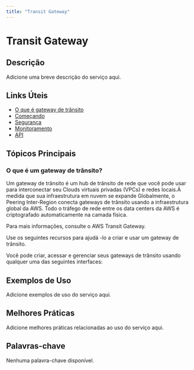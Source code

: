 ```yaml
---
title: "Transit Gateway"
---
```


# Transit Gateway

## Descrição

Adicione uma breve descrição do serviço aqui.

## Links Úteis

- [O que é gateway de trânsito](https://docs.aws.amazon.com/vpc/latest/tgw/what-is-transit-gateway.html)
- [Começando](https://docs.aws.amazon.com/vpc/latest/tgw/getting-started.html)
- [Segurança](https://docs.aws.amazon.com/vpc/latest/tgw/security.html)
- [Monitoramento](https://docs.aws.amazon.com/vpc/latest/tgw/monitoring.html)
- [API](https://docs.aws.amazon.com/vpc/latest/tgw/api.html)

## Tópicos Principais

### O que é um gateway de trânsito?

Um gateway de trânsito é um hub de trânsito de rede que você pode usar para interconectar seu
Clouds virtuais privadas (VPCs) e redes locais.À medida que sua infraestrutura em nuvem se expande
Globalmente, o Peering Inter-Region conecta gateways de trânsito usando a infraestrutura global da AWS.
Todo o tráfego de rede entre os data centers da AWS é criptografado automaticamente na camada física.

Para mais informações, consulte o AWS Transit Gateway.

Use os seguintes recursos para ajudá -lo a criar e usar um gateway de trânsito.

Você pode criar, acessar e gerenciar seus gateways de trânsito usando qualquer uma das seguintes interfaces:

## Exemplos de Uso

Adicione exemplos de uso do serviço aqui.

## Melhores Práticas

Adicione melhores práticas relacionadas ao uso do serviço aqui.

## Palavras-chave

Nenhuma palavra-chave disponível.
